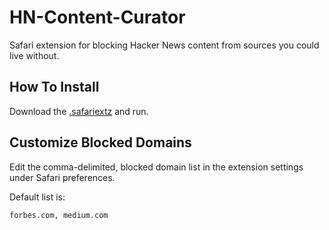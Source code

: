 # HN-Content-Curator
Safari extension for blocking Hacker News content from sources you could live without.

## How To Install
Download the [.safariextz](https://github.com/mmedal/HN-Content-Curator/raw/master/distributable/HN%20Content%20Curator.safariextz) and run.

## Customize Blocked Domains
Edit the comma-delimited, blocked domain list in the extension settings under Safari preferences.

Default list is:

	forbes.com, medium.com
